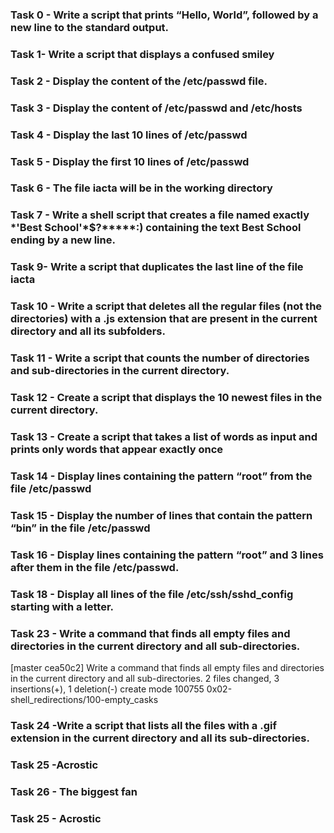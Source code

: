 ### Task 0 - Write a script that prints “Hello, World”, followed by a new line to the standard output.
### Task 1- Write a script that displays a confused smiley
### Task 2 - Display the content of the /etc/passwd file.
### Task 3 - Display the content of /etc/passwd and /etc/hosts
### Task 4 - Display the last 10 lines of /etc/passwd
 ### Task 5 - Display the first 10 lines of /etc/passwd
### Task 6 - The file iacta will be in the working directory
### Task 7 -  Write a shell script that creates a file named exactly \*\'Best School\'\*$\?\*\*\*\*\*:) containing the text Best School ending by a new line.
### Task 9- Write a script that duplicates the last line of the file iacta
### Task 10 - Write a script that deletes all the regular files (not the directories) with a .js extension that are present in the current directory and all its subfolders.
### Task 11 - Write a script that counts the number of directories and sub-directories in the current directory.
 ### Task 12 - Create a script that displays the 10 newest files in the current directory.
### Task 13 - Create a script that takes a list of words as input and prints only words that appear exactly once
### Task 14 - Display lines containing the pattern “root” from the file /etc/passwd
### Task 15 - Display the number of lines that contain the pattern “bin” in the file /etc/passwd
### Task 16 - Display lines containing the pattern “root” and 3 lines after them in the file /etc/passwd.
### Task 18 - Display all lines of the file /etc/ssh/sshd_config starting with a letter.
### Task 23 - Write a command that finds all empty files and directories in the current directory and all sub-directories.
[master cea50c2] Write a command that finds all empty files and directories in the current directory and all sub-directories.
 2 files changed, 3 insertions(+), 1 deletion(-)
 create mode 100755 0x02-shell_redirections/100-empty_casks
### Task 24 -Write a script that lists all the files with a .gif extension in the current directory and all its sub-directories.
### Task 25 -Acrostic
### Task 26 -  The biggest fan
### Task 25 - Acrostic
